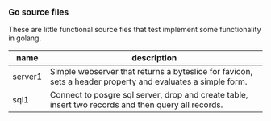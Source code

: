### Go source files

These are little functional source fies that test implement some functionality in golang.

| name | description |
| ---- | ----------- |
| server1 | Simple webserver that returns a byteslice for favicon, sets a header property and evaluates a simple form. |
| sql1 | Connect to posgre sql server, drop and create table, insert two records and then query all records. |
